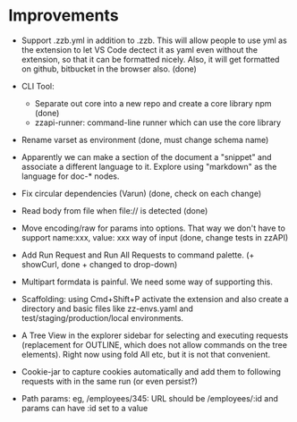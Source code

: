 # Improvements

* Support .zzb.yml in addition to .zzb. This will allow people to use yml as the extension to let VS Code dectect it as yaml even without the extension, so that it can be formatted nicely. Also, it will get formatted on github, bitbucket in the browser also. (done)

* CLI Tool:
  * Separate out core into a new repo and create a core library npm (done)
  * zzapi-runner: command-line runner which can use the core library

* Rename varset as environment (done, must change schema name)

* Apparently we can make a section of the document a "snippet" and associate a different language to it. Explore using "markdown" as the language for doc-* nodes.

* Fix circular dependencies (Varun) (done, check on each change)

* Read body from file when file:// is detected (done)

* Move encoding/raw for params into options. That way we don't have to support name:xxx, value: xxx way of input (done, change tests in zzAPI)

* Add Run Request and Run All Requests to command palette. (+ showCurl, done + changed to drop-down)

* Multipart formdata is painful. We need some way of supporting this.

* Scaffolding: using Cmd+Shift+P activate the extension and also create a directory and basic files like zz-envs.yaml and test/staging/production/local environments.

* A Tree View in the explorer sidebar for selecting and executing requests (replacement for OUTLINE, which does not allow commands on the tree elements). Right now using fold All etc, but it is not that convenient.

* Cookie-jar to capture cookies automatically and add them to following requests with in the same run (or even persist?)

* Path params: eg, /employees/345: URL should be /employees/:id and params can have :id set to a value

